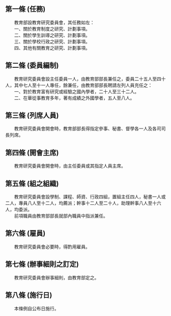 第一條 (任務)
-------------
　　教育部設教育研究委員會，其任務如左：  
　　一、關於教育制度之研究、計劃事項。  
　　二、關於學生訓導之研究、計劃事項。  
　　三、關於學校行政之研究、計劃事項。  
　　四、其他有關教育之研究、計劃事項。  


第二條 (委員編制)
-----------------
　　教育研究委員會設主任委員一人，由教育部部長兼任之，委員二十五人至四十人，其中七人至十一人專任，餘兼任，由教育部部長聘請左列人員充任之：  
　　一、對於教育富有研究或經驗之國內學者，二十人至三十二人。  
　　二、在華從事教育多年，著有成績之外國學者，五人至八人。  


第三條 (列席人員)
-----------------
　　教育研究委員會開會時，教育部部長得指定參事、秘書、督學各一人及各司司長列席。  


第四條 (開會主席)
-----------------
　　教育研究委員會開會時，由主任委員或其指定人員主席。  


第五條 (組之組織)
-----------------
　　教育研究委員會設學制、課程、師資、行政四組，置組主任四人，秘書一人或二人，專員八人至十二人，均薦派；幹事十二人至二十人，助理幹事八人至十六人，均委派。  
　　前項職員由教育部部長就部內職員中指派兼任。  


第六條 (雇員)
-------------
　　教育研究委員會必要時，得酌用雇員。  


第七條 (辦事細則之訂定)
-----------------------
　　教育研究委員會辦事細則，由教育部定之。  


第八條 (施行日)
---------------
　　本條例自公布日施行。